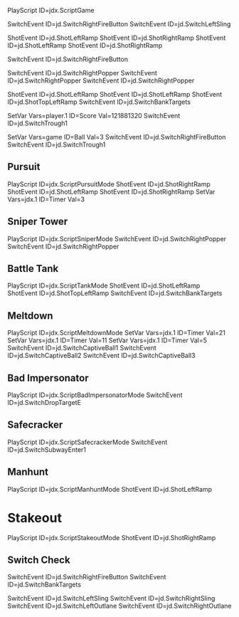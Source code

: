 PlayScript ID=jdx.ScriptGame

SwitchEvent ID=jd.SwitchRightFireButton
SwitchEvent ID=jd.SwitchLeftSling

ShotEvent ID=jd.ShotLeftRamp
ShotEvent ID=jd.ShotRightRamp
ShotEvent ID=jd.ShotLeftRamp
ShotEvent ID=jd.ShotRightRamp

SwitchEvent ID=jd.SwitchRightFireButton

SwitchEvent ID=jd.SwitchRightPopper
SwitchEvent ID=jd.SwitchRightPopper
SwitchEvent ID=jd.SwitchRightPopper

ShotEvent ID=jd.ShotLeftRamp
ShotEvent ID=jd.ShotLeftRamp
ShotEvent ID=jd.ShotTopLeftRamp
SwitchEvent ID=jd.SwitchBankTargets

SetVar Vars=player.1 ID=Score Val=121881320
SwitchEvent ID=jd.SwitchTrough1

SetVar Vars=game ID=Ball Val=3
SwitchEvent ID=jd.SwitchRightFireButton
SwitchEvent ID=jd.SwitchTrough1

## Pursuit

PlayScript ID=jdx.ScriptPursuitMode
ShotEvent ID=jd.ShotRightRamp
ShotEvent ID=jd.ShotLeftRamp
ShotEvent ID=jd.ShotRightRamp
SetVar Vars=jdx.1 ID=Timer Val=3

## Sniper Tower

PlayScript ID=jdx.ScriptSniperMode
SwitchEvent ID=jd.SwitchRightPopper
SwitchEvent ID=jd.SwitchRightPopper

## Battle Tank

PlayScript ID=jdx.ScriptTankMode
ShotEvent ID=jd.ShotLeftRamp
ShotEvent ID=jd.ShotTopLeftRamp
SwitchEvent ID=jd.SwitchBankTargets

## Meltdown

PlayScript ID=jdx.ScriptMeltdownMode
SetVar Vars=jdx.1 ID=Timer Val=21
SetVar Vars=jdx.1 ID=Timer Val=11
SetVar Vars=jdx.1 ID=Timer Val=5
SwitchEvent ID=jd.SwitchCaptiveBall1
SwitchEvent ID=jd.SwitchCaptiveBall2
SwitchEvent ID=jd.SwitchCaptiveBall3

## Bad Impersonator

PlayScript ID=jdx.ScriptBadImpersonatorMode
SwitchEvent ID=jd.SwitchDropTargetE

## Safecracker

PlayScript ID=jdx.ScriptSafecrackerMode
SwitchEvent ID=jd.SwitchSubwayEnter1

## Manhunt

PlayScript ID=jdx.ScriptManhuntMode
ShotEvent ID=jd.ShotLeftRamp

# Stakeout

PlayScript ID=jdx.ScriptStakeoutMode
ShotEvent ID=jd.ShotRightRamp

## Switch Check

SwitchEvent ID=jd.SwitchRightFireButton
SwitchEvent ID=jd.SwitchBankTargets

SwitchEvent ID=jd.SwitchLeftSling
SwitchEvent ID=jd.SwitchRightSling
SwitchEvent ID=jd.SwitchLeftOutlane
SwitchEvent ID=jd.SwitchRightOutlane
